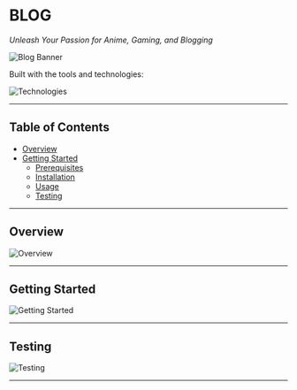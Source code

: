 
# BLOG

*Unleash Your Passion for Anime, Gaming, and Blogging*

![Blog Banner](104bef46-9078-4411-92ec-42df3c55f6fc.png)

Built with the tools and technologies:

![Technologies](c02c03d0-04af-4761-b0d0-8e81961578c8.png)

---

## Table of Contents

- [Overview](#overview)
- [Getting Started](#getting-started)
  - [Prerequisites](#prerequisites)
  - [Installation](#installation)
  - [Usage](#usage)
  - [Testing](#testing)

---

## Overview

![Overview](53355d91-8ac8-4b7e-8839-21c5feea8da5.png)

---

## Getting Started

![Getting Started](bcbca984-7852-4d1e-958b-37606a450734.png)

---

## Testing

![Testing](786ccf53-1515-4e9f-ad88-6f9af350dc21.png)

---

